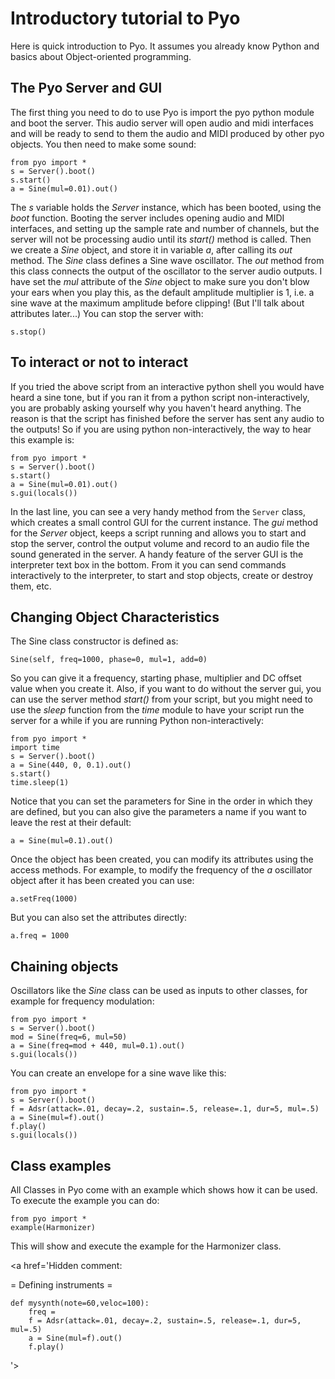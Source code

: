 # Introductory tutorial to Pyo #
Here is quick introduction to Pyo. It assumes you already know Python and basics about Object-oriented programming.

## The Pyo Server and GUI ##
The first thing you need to do to use Pyo is import the pyo python module and boot the server. This audio server will open audio and midi interfaces and will be ready to send to them the audio and MIDI produced by other pyo objects.
You then need to make some sound:

```
from pyo import *
s = Server().boot()
s.start()
a = Sine(mul=0.01).out()
```

The _s_ variable holds the _Server_ instance, which has been booted, using the _boot_ function. Booting the server includes opening audio and MIDI interfaces, and setting up the sample rate and number of channels, but the server will not be processing audio until its _start()_ method is called.
Then we create a _Sine_ object, and store it in variable _a_, after calling its _out_ method. The _Sine_ class defines a Sine wave oscillator. The _out_ method from this class connects the output of the oscillator to the server audio outputs. I have set the _mul_ attribute of the _Sine_ object to make sure you don't blow your ears when you play this, as the default amplitude multiplier is 1, i.e. a sine wave at the maximum amplitude before clipping! (But I'll talk about attributes later...)
You can stop the server with:
```
s.stop()
```

## To interact or not to interact ##

If you tried the above script from an interactive python shell you would have heard a sine tone, but if you ran it from a python script non-interactively, you are probably asking yourself why you haven't heard anything. The reason is that the script has finished before the server has sent any audio to the outputs!
So if you are using python non-interactively, the way to hear this example is:

```
from pyo import *
s = Server().boot()
s.start()
a = Sine(mul=0.01).out()
s.gui(locals())
```

In the last line, you can see a very handy method from the `Server` class, which creates a small control GUI for the current instance. The _gui_ method for the _Server_ object, keeps a script running and allows you to start and stop the server, control the output volume and record to an audio file the sound generated in the server.
A handy feature of the server GUI is the interpreter text box in the bottom. From it you can send commands interactively to the interpreter, to start and stop objects, create or destroy them, etc.

## Changing Object Characteristics ##

The Sine class constructor is defined as:
```
Sine(self, freq=1000, phase=0, mul=1, add=0)
```
So you can give it a frequency, starting phase, multiplier and DC offset value when you create it.
Also, if you want to do without the server gui, you can use the server method _start()_ from your script, but you might need to use the _sleep_ function from the _time_ module to have your script run the server for a while if you are running Python non-interactively:

```
from pyo import *
import time
s = Server().boot()
a = Sine(440, 0, 0.1).out()
s.start()
time.sleep(1)
```

Notice that you can set the parameters for Sine in the order in which they are defined, but you can also give the parameters a name if you want to leave the rest at their default:
```
a = Sine(mul=0.1).out()
```

Once the object has been created, you can modify its attributes using the access methods. For example, to modify the frequency of the _a_ oscillator object after it has been created you can use:
```
a.setFreq(1000)
```
But you can also set the attributes directly:
```
a.freq = 1000
```

## Chaining objects ##

Oscillators like the _Sine_ class can be used as inputs to other classes, for example for frequency modulation:

```
from pyo import *
s = Server().boot()
mod = Sine(freq=6, mul=50)
a = Sine(freq=mod + 440, mul=0.1).out()
s.gui(locals())
```

You can create an envelope for a sine wave like this:
```
from pyo import *
s = Server().boot()
f = Adsr(attack=.01, decay=.2, sustain=.5, release=.1, dur=5, mul=.5)
a = Sine(mul=f).out()
f.play()
s.gui(locals())
```

## Class examples ##

All Classes in Pyo come with an example which shows how it can be used. To execute the example you can do:
```
from pyo import *
example(Harmonizer)
```
This will show and execute the example for the Harmonizer class.

<a href='Hidden comment: 

= Defining instruments =

```
def mysynth(note=60,veloc=100):
    freq = 
    f = Adsr(attack=.01, decay=.2, sustain=.5, release=.1, dur=5, mul=.5)
    a = Sine(mul=f).out()
    f.play()
```
'></a>